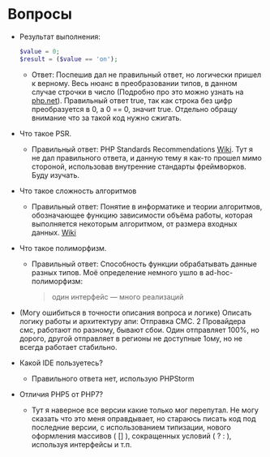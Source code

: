 # Вопросы
- Результат выполнения:
   ```php
   $value = 0;
   $result = ($value == 'on');
   ```
   - Ответ: Поспешив дал не правильный ответ, но логически пришел к верному. Весь нюанс в преобразовании типов, в данном случае строчки в число (Подробно про это можно узнать на [php.net](https://php.net/manual/en/language.types.type-juggling.php)). Правильный ответ true, так как строка без цифр преобразуется в 0, а 0 == 0, значит true. Отдельно обращу внимание что за такой код нужно сжигать.

- Что такое PSR.
   - Правильный ответ: PHP Standards Recommendations [Wiki](https://en.wikipedia.org/wiki/PHP_Standard_Recommendation). Тут я не дал правильного ответа, и данную тему я как-то прошел мимо стороной, использовав внутренние стандарты фреймворков. Буду изучать.
- Что такое сложность алгоритмов
   - Правильный ответ: Понятие в информатике и теории алгоритмов, обозначающее функцию зависимости объёма работы, которая выполняется некоторым алгоритмом, от размера входных данных. [Wiki](https://ru.wikipedia.org/wiki/%D0%92%D1%8B%D1%87%D0%B8%D1%81%D0%BB%D0%B8%D1%82%D0%B5%D0%BB%D1%8C%D0%BD%D0%B0%D1%8F_%D1%81%D0%BB%D0%BE%D0%B6%D0%BD%D0%BE%D1%81%D1%82%D1%8C)
- Что такое полиморфизм.
   - Правильный ответ: Способность функции обрабатывать данные разных типов. Моё определение немного ушло в ad-hoc-полиморфизм:
      > один интерфейс — много реализаций
- (Могу ошибиться в точности описания вопроса и логике) Описать логику работы и архитектуру апи:
Отправка СМС. 2 Провайдера смс, работают по разному, бывают сбои. Один отправляет 100%, но дорого, другой отправляет в регионы не доступные 1ому, но не всегда работает стабильно.

- Какой IDE пользуетесь?
   - Правильного ответа нет, использую PHPStorm 
- Отличия PHP5 от PHP7?
   - Тут я наверное все версии какие только мог перепутал. Не могу сказать что это меня оправдывает, но стараюсь писать код под последние версии, с использованием типизации, нового оформления массивов ( [] ), сокращенных условий ( ? : ), используя интерфейсы и т.п.
